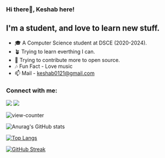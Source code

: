 ### Hi there🙋, Keshab here!


## I'm a student, and love to learn new stuff.
- 🎓 A Computer Science student at DSCE (2020-2024).
- 🪴 Trying to learn everthing I can.
- 🥅 Trying to contribute more to open source.
- 🎶 Fun Fact - Love music
- 📫 Mail - keshab0121@gmail.com

### Connect with me:
[<img src="https://img.icons8.com/fluency/48/000000/linkedin.png"/>](https://www.linkedin.com/in/keshab-kataruka-3a3060207/)
[<img src="https://img.icons8.com/fluency/48/000000/instagram-new.png"/>](https://www.instagram.com/_keshabbb_/)

![view-counter](https://komarev.com/ghpvc/?username=Keshab0100&theme=radical)

![Anurag's GitHub stats](https://github-readme-stats-new-six.vercel.app//api?username=Keshab0100&show_icons=true&theme=radical)

[![Top Langs](https://github-readme-stats-new-six.vercel.app///api/top-langs/?username=Keshab0100&layout=compact&theme=radical)](https://github.com/Keshab0100/Github_readme_stats)

[![GitHub Streak](https://github-readme-streak-stats.herokuapp.com/?user=Keshab0100&theme=radical)](https://git.io/streak-stats)
